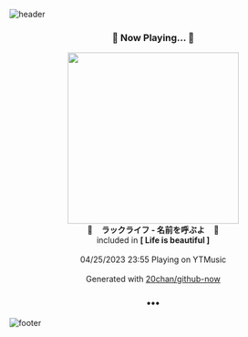 ![header](https://capsule-render.vercel.app/api?type=wave&height=170&section=header&fontColor=090707&fontAlignX=45&fontAlignY=65&fontSize=100)

<h3 align="center">🎵 Now Playing... 🎵</h3>
<p align="center">
  <a href="https://music.youtube.com/watch?v=y8bRrsQ7Sd0">
    <img width="300" src="https://lh3.googleusercontent.com/fF_ABPbI3oFZsajh-Can-0cyqgAEYhmGmNFuxLAtXBC44JAJkzVPPO8HvGOR_nEqu1UXRGCBgbpNd4XjKg">
  </a>
  <br>
  🎵&nbsp&nbsp&nbsp <b>ラックライフ - 名前を呼ぶよ</b> &nbsp&nbsp&nbsp🎵
  <br>
  included in <b>[ Life is beautiful ]</b>
  
  <br />
  <br />
  04/25/2023 23:55 Playing on YTMusic
  <br />
  <br />
  Generated with <a href="https://github.com/20chan/github-now">20chan/github-now</a>
</p>

<h3 align="center">•••</h3>

![footer](https://capsule-render.vercel.app/api?type=wave&height=150&section=footer)
